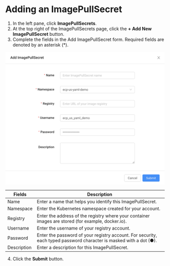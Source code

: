 # Adding an ImagePullSecret

1. In the left pane, click **ImagePullSecrets**.
2. At the top right of the ImagePullSecrets page, click the **\+ Add New ImagePullSecret** button. 
3. Complete the fields in the Add ImagePullSecret form. Required fields are denoted by an asterisk (\*).

![null](</docs/resources/images/image-pull-secrets/image-pull-secrets-add.png>)

| **Fields**                                                                                                         | **Description**                                                                                                    |
| ------------------------------------------------------------------------------------------------------------------ | ------------------------------------------------------------------------------------------------------------------ |
| Name                                                                                                               | Enter a name that helps you identify this ImagePullSecret.                                                         |
| Namespace                                                                                                          | Enter the Kubernetes namespace created for your account.                                                           |
| Registry                                                                                                           | Enter the address of the registry where your container images are stored (for example, docker.io).                 |
| Username                                                                                                           | Enter the username of your registry account.                                                                       |
| Password                                                                                                           | Enter the password of your registry account. For security, each typed password character is masked with a dot (●). |
| Description                                                                                                        | Enter a description for this ImagePullSecret.                                                                      |

4. Click the **Submit** button.